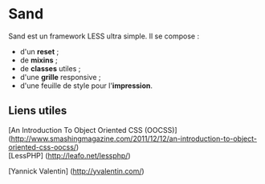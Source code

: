 Sand 
===========

Sand est un framework LESS ultra simple. Il se compose :

- d'un **reset** ;
- de **mixins** ;
- de **classes** utiles ;
- d'une **grille** responsive ;
- d'une feuille de style pour l'**impression**.


Liens utiles 
----------------

[An Introduction To Object Oriented CSS (OOCSS)] (http://www.smashingmagazine.com/2011/12/12/an-introduction-to-object-oriented-css-oocss/)  
[LessPHP] (http://leafo.net/lessphp/)
  
  
  
[Yannick Valentin] (http://yvalentin.com/)